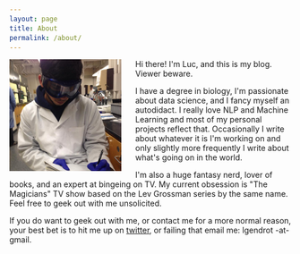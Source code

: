 ```yaml
---
layout: page
title: About
permalink: /about/
---
```



<img src="/assets/me-in-lab.jpg" alt="Me in my natural habitat" style="width: 200px; float:left; margin-right: 25px"/>

Hi there! I'm Luc, and this is my blog. Viewer beware.

I have a degree in biology, I'm passionate about data science, and I fancy myself an autodidact. I really love NLP and Machine Learning and most of my personal projects reflect that. Occasionally I write about whatever it is I'm working on and only slightly more frequently I write about what's going on in the world.

I'm also a huge fantasy nerd, lover of books, and an expert at bingeing on TV. My current obsession is "The Magicians" TV show based on the Lev Grossman series by the same name. Feel free to geek out with me unsolicited.

If you do want to geek out with me, or contact me for a more normal reason, your best bet is to hit me up on [twitter](http://twitter.com/lgendrot), or failing that email me: lgendrot -at- gmail.
